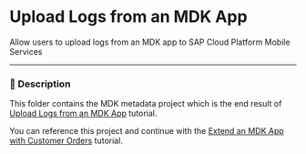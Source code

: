 # Upload Logs from an MDK App
Allow users to upload logs from an MDK app to SAP Cloud Platform Mobile Services

***
### 📌 Description

This folder contains the MDK metadata project which is the end result of [Upload Logs from an MDK App](https://developers.sap.com/tutorials/cp-mobile-dev-kit-upload-logs.html) tutorial.

You can reference this project and continue with the [Extend an MDK App with Customer Orders](https://developers.sap.com/tutorials/cp-mobile-dev-kit-customer-order.html) tutorial.